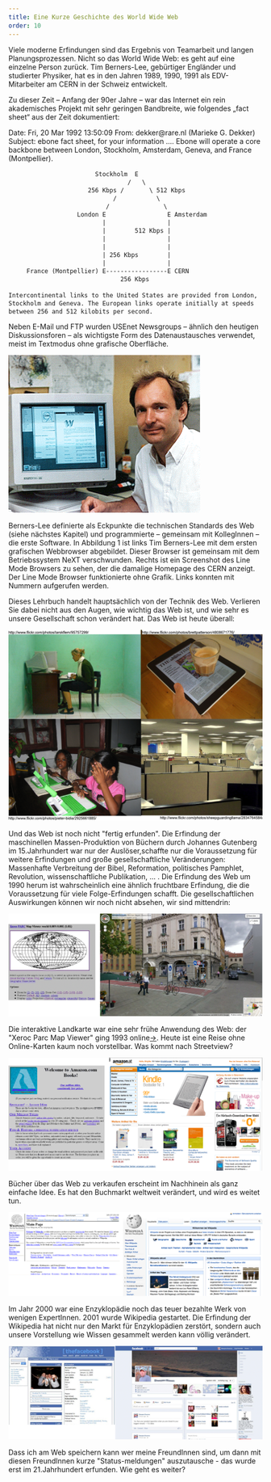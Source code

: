 ```yaml
---
title: Eine Kurze Geschichte des World Wide Web
order: 10
---
```


Viele moderne Erfindungen sind das Ergebnis von Teamarbeit und langen 
Planungsprozessen. Nicht so das World Wide Web: es geht auf eine einzelne Person zurück. 
Tim Berners-Lee,  <!-- XE "Berners-Lee:Tim" -->  gebürtiger Engländer und studierter Physiker, hat 
es in den Jahren 1989, 1990, 1991 als EDV-Mitarbeiter am CERN  <!-- XE "CERN" -->   in der 
Schweiz entwickelt.

Zu dieser Zeit – Anfang der 90er Jahre – war das Internet ein rein akademisches Projekt mit 
sehr geringen Bandbreite,  <!-- XE "Bandbreite" -->  wie folgendes „fact sheet“ aus der Zeit 
dokumentiert:

<plain>
    Date: Fri, 20 Mar 1992 13:50:09 
    From: dekker@rare.nl (Marieke G. Dekker) 
    Subject: ebone fact sheet, for your information 
    .... 
    Ebone will operate a core backbone between London, Stockholm, 
    Amsterdam, Geneva, and France (Montpellier). 
     
     
                            Stockholm  E 
                                     /   \ 
                          256 Kbps /       \ 512 Kbps 
                                 /           \ 
                               /               \ 
                       London E                 E Amsterdam 
                              |                 | 
                              |        512 Kbps | 
                              |                 | 
                              |                 | 
                              | 256 Kbps        | 
                              |                 | 
         France (Montpellier) E-----------------E CERN 
                                   256 Kbps 
     
    Intercontinental links to the United States are provided from London, 
    Stockholm and Geneva. The European links operate initially at speeds 
    between 256 and 512 kilobits per second. 
</plain>

Neben E-Mail und FTP wurden USEnet Newsgroups – ähnlich den heutigen 
Diskussionsforen –  als wichtigste Form des Datenaustausches verwendet, meist im 
Textmodus ohne grafische Oberfläche.
   
![Abbildung 1: Der erste grafische Webbrowser, Tim Berners-Lee, die erste Webseite des CERN im Line mode browser](/images/berners-lee-browser.png)

Berners-Lee definierte als Eckpunkte die technischen Standards des Web (siehe nächstes 
Kapitel) und programmierte – gemeinsam mit KollegInnen – die erste Software. In Abbildung 
1 ist links Tim Berners-Lee mit dem ersten grafischen Webbrowser abgebildet. Dieser 
Browser ist gemeinsam mit dem Betriebssystem NeXT verschwunden. Rechts ist ein 
Screenshot des Line Mode Browsers  <!-- XE "Line Mode Browsers" -->    <!-- XE "Browser:Line Mode" --> 
zu sehen, der die damalige Homepage des CERN anzeigt. Der Line Mode Browser 
funktionierte ohne Grafik. Links konnten mit Nummern aufgerufen werden.

Dieses Lehrbuch handelt hauptsächlich von der Technik des Web.
Verlieren Sie dabei nicht aus den Augen, wie wichtig das Web ist, und wie sehr 
es unsere Gesellschaft schon verändert hat. Das Web ist heute überall: 
 
![Abbildung 2: das Web ist überall: vom ältesten zum neusten Gerät, in Bildung und Arbeit, 3. und 1. Welt](/images/web-on-many-devices.png)

Und das Web ist noch nicht "fertig erfunden". 
Die Erfindung der maschinellen Massen-Produktion von Büchern durch Johannes Gutenberg 
im 15.Jahrhundert war nur der Auslöser,schaffte nur die Voraussetzung für weitere 
Erfindungen und große gesellschaftliche Veränderungen: Massenhafte Verbreitung der Bibel, 
Reformation, politisches Pamphlet, Revolution, wissenschaftliche Publikation, ... . 
Die Erfindung des Web um 1990 herum ist wahrscheinlich eine ähnlich fruchtbare Erfindung, 
die die Voraussetzung für viele Folge-Erfindungen schafft. Die gesellschaftlichen 
Auswirkungen können wir noch nicht absehen, wir sind mittendrin:

![Abbildung: Interaktive Landkarten](/images/landkarten.png)

Die interaktive Landkarte war eine sehr frühe Anwendung des Web: der "Xeroc Parc Map Viewer" ging 1993 online[&rarr;](https://en.wikipedia.org/wiki/Xerox_PARC_Map_Viewer).  Heute ist eine Reise ohne Online-Karten kaum noch vorstellbar. Was kommt nach Streetview?
 
![Abbildung: Buchhandeln im Internet: Amazon 1995 und Amazon 2012](/images/buchhandel.png)
 
Bücher über das Web zu verkaufen erscheint im Nachhinein als ganz einfache Idee. Es hat den Buchmarkt 
weltweit verändert, und wird es weitet tun. 

![Abbildung: Wikipedia 2001 und 2012](/images/wikipedia.png)
 
Im Jahr 2000 war eine Enzyklopädie noch das teuer bezahlte Werk von wenigen ExpertInnen. 2001 wurde Wikipedia gestartet. Die Erfindung der Wikipedia hat nicht nur den Markt für Enzyklopädien zerstört, sondern auch unsere Vorstellung wie Wissen gesammelt werden kann völlig verändert. 

![Abbildung: Facebook 2004 und 2010](/images/facebook.png)
 
Dass ich am Web speichern kann wer meine FreundInnen sind, um dann mit diesen FreundInnen kurze "Status-meldungen" auszutausche - das wurde erst im 21.Jahrhundert erfunden. Wie geht es weiter?


